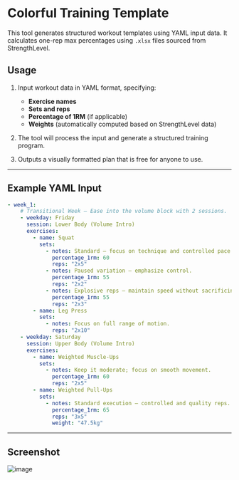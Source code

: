 # Colorful Training Template

This tool generates structured workout templates using YAML input data. It calculates one-rep max percentages using `.xlsx` files sourced from StrengthLevel.

## Usage

1. Input workout data in YAML format, specifying:
   - **Exercise names**
   - **Sets and reps**
   - **Percentage of 1RM** (if applicable)
   - **Weights** (automatically computed based on StrengthLevel data)

2. The tool will process the input and generate a structured training program.

3. Outputs a visually formatted plan that is free for anyone to use.

---

## Example YAML Input

```yaml
- week_1:
    # Transitional Week – Ease into the volume block with 2 sessions.
    - weekday: Friday
      session: Lower Body (Volume Intro)
      exercises:
        - name: Squat
          sets:
            - notes: Standard – focus on technique and controlled pace.
              percentage_1rm: 60
              reps: "2x5"
            - notes: Paused variation – emphasize control.
              percentage_1rm: 55
              reps: "2x2"
            - notes: Explosive reps – maintain speed without sacrificing form.
              percentage_1rm: 55
              reps: "2x3"
        - name: Leg Press
          sets:
            - notes: Focus on full range of motion.
              reps: "2x10"
    - weekday: Saturday
      session: Upper Body (Volume Intro)
      exercises:
        - name: Weighted Muscle-Ups
          sets:
            - notes: Keep it moderate; focus on smooth movement.
              percentage_1rm: 60
              reps: "2x5"
        - name: Weighted Pull-Ups
          sets:
            - notes: Standard execution – controlled and quality reps.
              percentage_1rm: 65
              reps: "3x5"
              weight: "47.5kg"
```
---


## Screenshot

![image](https://github.com/user-attachments/assets/72365b5c-1801-45e5-91f0-9af3ade5b55b)

